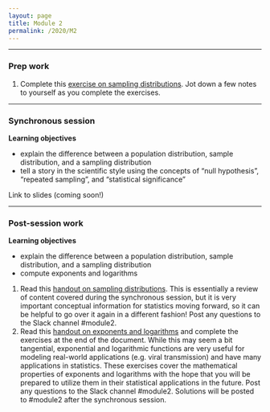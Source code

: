 ```yaml
---
layout: page
title: Module 2
permalink: /2020/M2
---
```


---
### Prep work
1. Complete this [exercise on sampling distributions](https://drive.google.com/file/d/1hxeD31y_btFspS1k-fBan7M6y4WK4TdA/view?usp=sharing). Jot down a few notes to yourself as you complete the exercises.

---
### Synchronous session
**Learning objectives**
- explain the difference between a population distribution, sample distribution, and a sampling distribution
- tell a story in the scientific style using the concepts of “null hypothesis”, “repeated sampling”, and “statistical significance”

Link to slides (coming soon!)

---
### Post-session work
**Learning objectives**
- explain the difference between a population distribution, sample distribution, and a sampling distribution
- compute exponents and logarithms

1. Read this [handout on sampling distributions](https://drive.google.com/file/d/1V1Xzfx9w3n0cp8uwuQultOAGhPNpqt1C/view?usp=sharing). This is essentially a review of content covered during the synchronous session, but it is very important conceptual information for statistics moving forward, so it can be helpful to go over it again in a different fashion! Post any questions to the Slack channel #module2. 
2. Read this [handout on exponents and logarithms](https://drive.google.com/file/d/1exEMPATJOS4PIOpDBw-g2-EdCmvXhJxr/view?usp=sharing) and complete the exercises at the end of the document. While this may seem a bit tangential, exponential and logarithmic functions are very useful for modeling real-world applications (e.g. viral transmission) and have many applications in statistics. These exercises cover the mathematical properties of exponents and logarithms with the hope that you will be prepared to utilize them in their statistical applications in the future. Post any questions to the Slack channel #module2. Solutions will be posted to #module2 after the synchronous session.